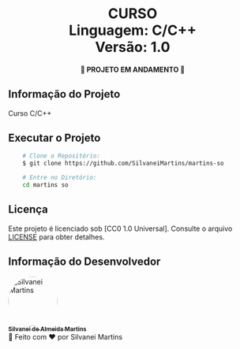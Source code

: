 <h1 align="center">
    CURSO
    <br />
    Linguagem: C/C++
    <br />
    Versão: 1.0
</h1>

<h4 align="center">
    🚀 PROJETO EM ANDAMENTO 🚀
</h4>

## Informação do Projeto

Curso C/C++

<!-- <p align="center">
    <a href="https://imgur.com/vtG3Etb"><img src="https://i.imgur.com/vtG3Etb.png" title="source: imgur.com" /></a>
    <br />
</p> -->

## Executar o Projeto

```bash
    # Clone o Repositório:
    $ git clone https://github.com/SilvaneiMartins/martins-so

    # Entre no Diretório:
    cd martins so
```

## Licença

Este projeto é licenciado sob [CC0 1.0 Universal]. Consulte o arquivo [LICENSE](https://github.com/SilvaneiMartins/martins-so/blob/master/LICENSE) para obter detalhes.

## Informação do Desenvolvedor

<a href="https://github.com/SilvaneiMartins">
    <img
        style="border-radius:50%"
        src="https://github.com/SilvaneiMartins.png"
        width="100px;"
        alt="Silvanei Martins"
    />
    <br />
    <sub>
        <b>Silvanei de Almeida Martins</b>
    </sub>
</a>
     <a href="https://github.com/SilvaneiMartins" title="Silvanei martins" >
 </a>
<br />
🚀 Feito com ❤️ por Silvanei Martins
